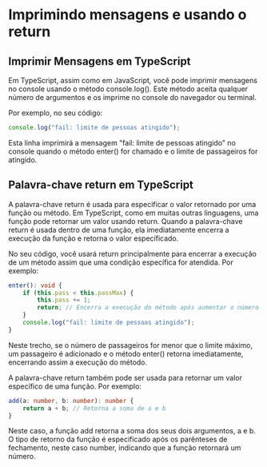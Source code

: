 # Imprimindo mensagens e usando o return

## Imprimir Mensagens em TypeScript

Em TypeScript, assim como em JavaScript, você pode imprimir mensagens no console usando o método console.log(). Este método aceita qualquer número de argumentos e os imprime no console do navegador ou terminal.

Por exemplo, no seu código:

``` typescript
console.log("fail: limite de pessoas atingido");
```

Esta linha imprimirá a mensagem "fail: limite de pessoas atingido" no console quando o método enter() for chamado e o limite de passageiros for atingido.

## Palavra-chave return em TypeScript

A palavra-chave return é usada para especificar o valor retornado por uma função ou método. Em TypeScript, como em muitas outras linguagens, uma função pode retornar um valor usando return. Quando a palavra-chave return é usada dentro de uma função, ela imediatamente encerra a execução da função e retorna o valor especificado.

No seu código, você usará return principalmente para encerrar a execução de um método assim que uma condição específica for atendida. Por exemplo:

``` typescript
enter(): void {
    if (this.pass < this.passMax) {
        this.pass += 1;
        return; // Encerra a execução do método após aumentar o número de passageiros
    }
    console.log("fail: limite de pessoas atingido");
}
```

Neste trecho, se o número de passageiros for menor que o limite máximo, um passageiro é adicionado e o método enter() retorna imediatamente, encerrando assim a execução do método.

A palavra-chave return também pode ser usada para retornar um valor específico de uma função. Por exemplo:

``` typescript
add(a: number, b: number): number {
    return a + b; // Retorna a soma de a e b
}
```

Neste caso, a função add retorna a soma dos seus dois argumentos, a e b. O tipo de retorno da função é especificado após os parênteses de fechamento, neste caso number, indicando que a função retornará um número.